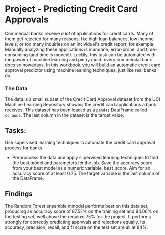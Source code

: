 # Project - Predicting Credit Card Approvals

Commercial banks receive _a lot_ of applications for credit cards. Many of them get rejected for many reasons, like high loan balances, low income levels, or too many inquiries on an individual's credit report, for example. Manually analyzing these applications is mundane, error-prone, and time-consuming (and time is money!). Luckily, this task can be automated with the power of machine learning and pretty much every commercial bank does so nowadays. In this workbook, you will build an automatic credit card approval predictor using machine learning techniques, just like real banks do.

### The Data

The data is a small subset of the Credit Card Approval dataset from the UCI Machine Learning Repository showing the credit card applications a bank receives. This dataset has been loaded as a `pandas` DataFrame called `cc_apps`. The last column in the dataset is the target value.

## Tasks:
Use supervised learning techniques to automate the credit card approval process for banks.
* Preproccess the data and apply supervised learning techniques to find the best model and parameters for the job. Save the accuracy score from your best model as a numeric variable, best_score. Aim for an accuracy score of at least 0.75. The target variable is the last column of the DataFrame.

## Findings
The Random Forest ensemble mmodel performs best on this data set, producing an accuracy score of 87.58% on the training set and 84.06% on the testing set, well above the required 75% for the project. It performs strongly for correctly predicting approvals and rejections equally. Its accuracy, precision, recall, and f1 score on the test set are all at 84%.
